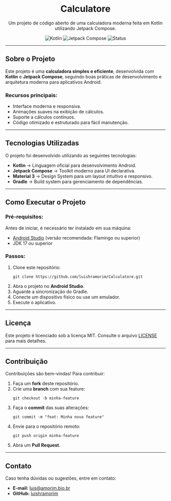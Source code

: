 <h1 align="center">Calculatore</h1>

<p align="center">
    Um projeto de código aberto de uma calculadora moderna feita em Kotlin utilizando Jetpack Compose.
</p>

<p align="center">
    <img src="https://img.shields.io/badge/Kotlin-100000?style=flat&logo=kotlin&logoColor=white&labelColor=blue" alt="Kotlin">
    <img src="https://img.shields.io/badge/Jetpack%20Compose-100000?style=flat&logo=android&logoColor=white&labelColor=green" alt="Jetpack Compose">
    <img src="https://img.shields.io/badge/Status-Em%20Desenvolvimento-yellow" alt="Status">
</p>

<hr>

<h2>Sobre o Projeto</h2>
<p>Este projeto é uma <strong>calculadora simples e eficiente</strong>, desenvolvida com <strong>Kotlin</strong> e <strong>Jetpack Compose</strong>, seguindo boas práticas de desenvolvimento e arquitetura moderna para aplicativos Android.</p>

<h3>Recursos principais:</h3>
<ul>
    <li>Interface moderna e responsiva.</li>
    <li>Animações suaves na exibição de cálculos.</li>
    <li>Suporte a cálculos contínuos.</li>
    <li>Código otimizado e estruturado para fácil manutenção.</li>
</ul>

<hr>

<h2>Tecnologias Utilizadas</h2>
<p>O projeto foi desenvolvido utilizando as seguintes tecnologias:</p>
<ul>
    <li><strong>Kotlin</strong> → Linguagem oficial para desenvolvimento Android.</li>
    <li><strong>Jetpack Compose</strong> → Toolkit moderno para UI declarativa.</li>
    <li><strong>Material 3</strong> → Design System para um layout intuitivo e responsivo.</li>
    <li><strong>Gradle</strong> → Build system para gerenciamento de dependências.</li>
</ul>

<hr>

<h2>Como Executar o Projeto</h2>

<h3>Pré-requisitos:</h3>
<p>Antes de iniciar, é necessário ter instalado em sua máquina:</p>
<ul>
    <li><a href="https://developer.android.com/studio" target="_blank">Android Studio</a> (versão recomendada: Flamingo ou superior)</li>
    <li>JDK 17 ou superior</li>
</ul>

<h3>Passos:</h3>
<ol>
    <li>Clone este repositório:
        <pre><code>git clone https://github.com/luishramorim/Calculatore.git</code></pre>
    </li>
    <li>Abra o projeto no <strong>Android Studio</strong>.</li>
    <li>Aguarde a sincronização do Gradle.</li>
    <li>Conecte um dispositivo físico ou use um emulador.</li>
    <li>Execute o aplicativo.</li>
</ol>

<hr>

<h2>Licença</h2>
<p>Este projeto é licenciado sob a licença MIT. Consulte o arquivo <a href="./LICENSE">LICENSE</a> para mais detalhes.</p>

<hr>

<h2>Contribuição</h2>
<p>Contribuições são bem-vindas! Para contribuir:</p>
<ol>
    <li>Faça um <strong>fork</strong> deste repositório.</li>
    <li>Crie uma <strong>branch</strong> com sua feature:
        <pre><code>git checkout -b minha-feature</code></pre>
    </li>
    <li>Faça o <strong>commit</strong> das suas alterações:
        <pre><code>git commit -m "feat: Minha nova feature"</code></pre>
    </li>
    <li>Envie para o repositório remoto:
        <pre><code>git push origin minha-feature</code></pre>
    </li>
    <li>Abra um <strong>Pull Request</strong>.</li>
</ol>

<hr>

<h2>Contato</h2>
<p>Caso tenha dúvidas ou sugestões, entre em contato:</p>
<ul>
    <li><strong>E-mail:</strong> <a href="mailto:luis@amorim.bio.br">luis@amorim.bio.br</a></li>
    <li><strong>GitHub:</strong> <a href="https://github.com/luishramorim" target="_blank">luishramorim</a></li>
</ul>
